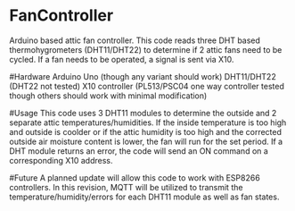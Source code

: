 # FanController
Arduino based attic fan controller.  This code reads three DHT based thermohygrometers (DHT11/DHT22) to determine if 2 attic fans need to be cycled.  If a fan needs to be operated, a signal is sent via X10.

#Hardware
Arduino Uno (though any variant should work)
DHT11/DHT22 (DHT22 not tested)
X10 controller (PL513/PSC04 one way controller tested though others should work with minimal modification)

#Usage
This code uses 3 DHT11 modules to determine the outside and 2 separate attic temperatures/humidities.  If the inside temperature is too high and outside is coolder or if the attic humidity is too high and the corrected outside air moisture content is lower, the fan will run for the set period.  If a DHT module returns an error, the code will send an ON command on a corresponding X10 address.

#Future
A planned update will allow this code to work with ESP8266 controllers.  In this revision, MQTT will be utilized to transmit the temperature/humidity/errors for each DHT11 module as well as fan states.
